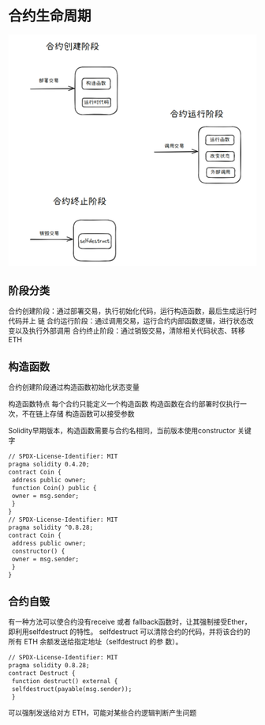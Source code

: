 # 合约生命周期

![](./012-1.png)

## 阶段分类

合约创建阶段：通过部署交易，执行初始化代码，运行构造函数，最后生成运行时代码并上
链
合约运行阶段：通过调用交易，运行合约内部函数逻辑，进行状态改变以及执行外部调用
合约终止阶段：通过销毁交易，清除相关代码状态、转移ETH

## 构造函数

合约创建阶段通过构造函数初始化状态变量

构造函数特点
每个合约只能定义一个构造函数
构造函数在合约部署时仅执行一次，不在链上存储
构造函数可以接受参数

Solidity早期版本，构造函数需要与合约名相同，当前版本使用constructor 关键字

```solidity
// SPDX-License-Identifier: MIT
pragma solidity 0.4.20;
contract Coin {
 address public owner;
 function Coin() public {
 owner = msg.sender;
 }
}
// SPDX-License-Identifier: MIT
pragma solidity ^0.8.28;
contract Coin {
 address public owner;
 constructor() {
 owner = msg.sender;
 }
}
```

## 合约自毁

有一种方法可以使合约没有receive 或者 fallback函数时，让其强制接受Ether，即利用selfdestruct 的特性。
selfdestruct 可以清除合约的代码，并将该合约的所有 ETH 余额发送给指定地址（selfdestruct 的参
数）。

```solidity
// SPDX-License-Identifier: MIT
pragma solidity 0.8.28;
contract Destruct {
 function destruct() external {
 selfdestruct(payable(msg.sender));
 }
```

可以强制发送给对方 ETH，可能对某些合约逻辑判断产生问题

